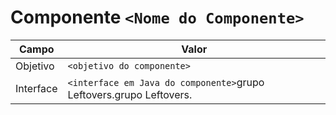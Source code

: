 # Componente `<Nome do Componente>`

Campo | Valor
----- | -----
Objetivo | `<objetivo do componente>`
Interface | `<interface em Java do componente>`grupo Leftovers.grupo Leftovers.